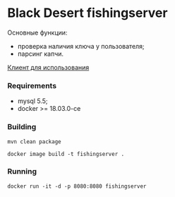 # Black Desert fishingserver

Основные функции:
- проверка наличия ключа у пользователя;
- парсинг капчи.

[Клиент для использования](https://github.com/Symb1OS/fishing)

### Requirements

- mysql 5.5;
- docker >= 18.03.0-ce

### Building

```
mvn clean package

docker image build -t fishingserver .

```

### Running

```
docker run -it -d -p 8080:8080 fishingserver

```